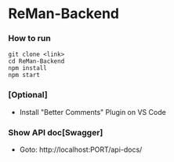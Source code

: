 # ReMan-Backend
### How to run
```
git clone <link>
cd ReMan-Backend
npm install
npm start
```
### [Optional] 
- Install "Better Comments" Plugin on VS Code

### Show API doc[Swagger]
- Goto: http://localhost:PORT/api-docs/
